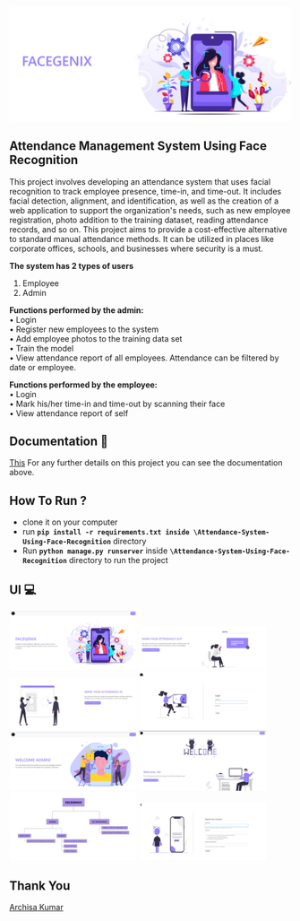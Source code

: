 ![Project Logo](https://github.com/ARCHISA26022002/FaceGenix/blob/main/UI%20(SCREENSHOTS)/Cover.jpg)

## Attendance Management System Using Face Recognition 

This project involves developing an attendance system that uses facial recognition to track employee presence, time-in, and time-out. It includes facial detection, alignment, and identification, as well as the creation of a web application to support the organization's needs, such as new employee registration, photo addition to the training dataset, reading attendance records, and so on. This project aims to provide a cost-effective alternative to standard manual attendance methods. It can be utilized in places like corporate offices, schools, and businesses where security is a must.

**The system has 2 types of users**
1. Employee
2. Admin

**Functions performed by the admin: <br>**
• Login <br>
• Register new employees to the system <br>
• Add employee photos to the training data set <br>
• Train the model <br>
• View attendance report of all employees. Attendance can be filtered by date or employee. <br>

**Functions performed by the employee: <br>**
• Login <br>
• Mark his/her time-in and time-out by scanning their face <br>
• View attendance report of self <br>



## Documentation 📰
[This](https://github.com/ARCHISA26022002/FaceGenix/blob/main/Documentation.pdf)
For any further details on this project you can see the documentation above.
 
## How To Run ?

- clone it on your computer
- run **``` pip install -r requirements.txt inside \Attendance-System-Using-Face-Recognition ```** directory
- Run **``` python manage.py runserver ```** inside **``` \Attendance-System-Using-Face-Recognition ```** directory to run the project


## UI 💻
<img src="https://github.com/ARCHISA26022002/FaceGenix/blob/main/UI%20(SCREENSHOTS)/Landing.jpg" width="45%"></img> <img src="https://github.com/ARCHISA26022002/FaceGenix/blob/main/UI%20(SCREENSHOTS)/Mark_out.jpg" width="45%"></img> <img src="https://github.com/ARCHISA26022002/FaceGenix/blob/main/UI%20(SCREENSHOTS)/Mark_in.jpg" width="45%"></img> <img src="https://github.com/ARCHISA26022002/FaceGenix/blob/main/UI%20(SCREENSHOTS)/login.jpg" width="45%"></img> <img src="https://github.com/ARCHISA26022002/FaceGenix/blob/main/UI%20(SCREENSHOTS)/Admin_dashboard.jpg" width="45%"></img> <img src="https://github.com/ARCHISA26022002/FaceGenix/blob/main/UI%20(SCREENSHOTS)/Employee_dashboard.jpg" width="45%"></img> <img src="https://github.com/ARCHISA26022002/FaceGenix/blob/main/UI%20(SCREENSHOTS)/FlowChart_FaceGenix.jpg" width="45%"></img> <img src="https://github.com/ARCHISA26022002/FaceGenix/blob/main/UI%20(SCREENSHOTS)/Register_form.jpg" width="45%"></img>




## Thank You
 [Archisa Kumar](https://github.com/ARCHISA26022002)
